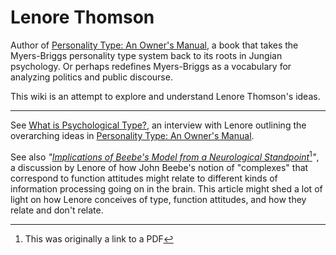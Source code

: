 # Lenore Thomson

Author of [Personality Type: An Owner's Manual](https://www.amazon.com/Personality-Type-Practical-Understanding-Yourself-ebook/dp/B00KLFBMKG), a book that takes the Myers-Briggs personality type system back to its roots in Jungian psychology. Or perhaps redefines Myers-Briggs as a vocabulary for analyzing politics and public discourse.&#x20;

This wiki is an attempt to explore and understand Lenore Thomson's ideas.

***

See [What is Psychological Type?](https://www.personalitypathways.com/thomson/index.html), an interview with Lenore outlining the overarching ideas in [Personality Type: An Owner's Manual](https://www.amazon.com/Personality-Type-Practical-Understanding-Yourself-ebook/dp/B00KLFBMKG).

See also _"_[_Implications of Beebe's Model from a Neurological Standpoint_](#user-content-fn-1)[^1]_"_, a discussion by Lenore of how John Beebe's notion of "complexes" that correspond to function attitudes might relate to different kinds of information processing going on in the brain. This article might shed a lot of light on how Lenore conceives of type, function attitudes, and how they relate and don't relate.

[^1]: This was originally a link to a PDF
